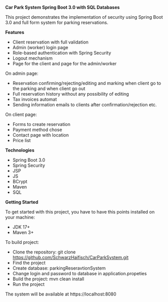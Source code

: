 ﻿**Car Park System Spring Boot 3.0 with SQL Databases**

This project demonstrates the implementation of security using Spring Boot 3.0 and full form system for parking reservations.

**Features**

- Client reservation with full validation
- Admin (worker) login page
- Role-based authentication with Spring Security
- Logout mechanism
- Page for the client and page for the admin/worker

On admin page:

- Reservation confirming/rejecting/editing and marking when client go to the parking and when client go out
- Full reservation history without any possibility of editing 
- Tax invoices automat 
- Sending information emails to clients after confirmation/rejection etc.

On client page:

- Forms to create reservation
- Payment method chose
- Contact page with location
- Price list

**Technologies**

- Spring Boot 3.0
- Spring Security
- JSP
- JS
- BCrypt
- Maven
- SQL

**Getting Started**

To get started with this project, you have to have this points installed on your machine:

- JDK 17+
- Maven 3+

To build project:

- Clone the repository: git clone https://github.com/SchwarzHaifisch/CarParkSystem.git
- Find the project
- Create database: parkingReseravtionSystem
- Change login and password to database in application.propeties
- Build the project: mvn clean install
- Run the project

The system will be available at https://localhost:8080
